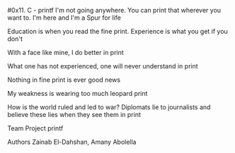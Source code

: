 #0x11. C - printf
I'm not going anywhere. You can print that wherever you want to. I'm here and I'm a Spur for life

Education is when you read the fine print. Experience is what you get if you don't

With a face like mine, I do better in print

What one has not experienced, one will never understand in print

Nothing in fine print is ever good news

My weakness is wearing too much leopard print

How is the world ruled and led to war? Diplomats lie to journalists and believe these lies when they see them in print

Team Project printf

Authors Zainab El-Dahshan, Amany Abolella
